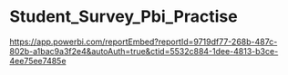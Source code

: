 # Student_Survey_Pbi_Practise


https://app.powerbi.com/reportEmbed?reportId=9719df77-268b-487c-802b-a1bac9a3f2e4&autoAuth=true&ctid=5532c884-1dee-4813-b3ce-4ee75ee7485e
